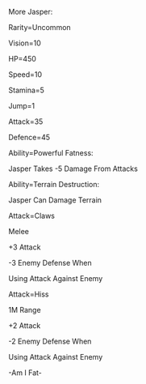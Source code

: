 More Jasper:

Rarity=Uncommon

Vision=10

HP=450

Speed=10

Stamina=5

Jump=1

Attack=35

Defence=45

Ability=Powerful Fatness:

Jasper Takes -5 Damage From Attacks

Ability=Terrain Destruction:

Jasper Can Damage Terrain

Attack=Claws

Melee

+3 Attack

-3 Enemy Defense When 

Using Attack Against Enemy

Attack=Hiss

1M Range

+2 Attack

-2 Enemy Defense When

Using Attack Against Enemy

-Am I Fat-
